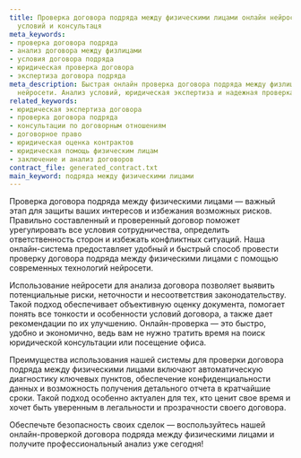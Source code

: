 ```yaml
---
title: Проверка договора подряда между физическими лицами онлайн нейросетью. Анализ
  условий и консультаця
meta_keywords:
- проверка договора подряда
- анализ договора между физлицами
- условия договора подряда
- юридическая проверка договора
- экспертиза договора подряда
meta_description: Быстрая онлайн проверка договора подряда между физлицами с помощью
  нейросети. Анализ условий, юридическая экспертиза и надежная проверка договора подряда.
related_keywords:
- юридическая экспертиза договора
- проверка договора подряда
- консультации по договорным отношениям
- договорное право
- юридическая оценка контрактов
- юридическая помощь физическим лицам
- заключение и анализ договоров
contract_file: generated_contract.txt
main_keyword: подряда между физическими лицами
---
```


Проверка договора подряда между физическими лицами — важный этап для защиты ваших интересов и избежания возможных рисков. Правильно составленный и проверенный договор поможет урегулировать все условия сотрудничества, определить ответственность сторон и избежать конфликтных ситуаций. Наша онлайн-система предоставляет удобный и быстрый способ провести проверку договора подряда между физическими лицами с помощью современных технологий нейросети.

Использование нейросети для анализа договора позволяет выявить потенциальные риски, неточности и несоответствия законодательству. Такой подход обеспечивает объективную оценку документа, помогает понять все тонкости и особенности условий договора, а также дает рекомендации по их улучшению. Онлайн-проверка — это быстро, удобно и экономично, ведь вам не нужно тратить время на поиск юридической консультации или посещение офиса.

Преимущества использования нашей системы для проверки договора подряда между физическими лицами включают автоматическую диагностику ключевых пунктов, обеспечение конфиденциальности данных и возможность получения детального отчета в кратчайшие сроки. Такой подход особенно актуален для тех, кто ценит свое время и хочет быть уверенным в легальности и прозрачности своего договора.

Обеспечьте безопасность своих сделок — воспользуйтесь нашей онлайн-проверкой договора подряда между физическими лицами и получите профессиональный анализ уже сегодня!